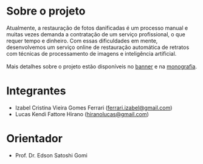 # Sobre o projeto
Atualmente, a restauração de fotos danificadas é um processo manual e muitas vezes demanda a contratação de um serviço profissional, o que requer tempo e dinheiro. Com essas dificuldades em mente, desenvolvemos um serviço online de restauração automática de retratos com técnicas de processamento de imagens e inteligência artificial. <br> <br>
Mais detalhes sobre o projeto estão disponíveis no [banner](https://github.com/izabel-ferrari/projeto-formatura-poli/blob/master/metadados/Banner_PCS2050_COOP_2018_Grupo_C19.pdf) e na [monografia](https://github.com/izabel-ferrari/projeto-formatura-poli/blob/master/metadados/C19-MonografiaRevisada.pdf).

# Integrantes
* Izabel Cristina Vieira Gomes Ferrari ([ferrari.izabel@gmail.com](mailto:ferrari.izabel@gmail.com))
* Lucas Kendi Fattore Hirano ([hiranolucas@gmail.com](mailto:hiranolucas@gmail.com))

# Orientador
* Prof. Dr. Edson Satoshi Gomi 
